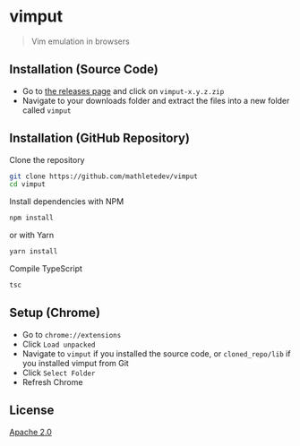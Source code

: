 # vimput

> Vim emulation in browsers

## Installation (Source Code)

- Go to [the releases page](https://github.com/mathletedev/vimput/releases) and click on `vimput-x.y.z.zip`
- Navigate to your downloads folder and extract the files into a new folder called `vimput`

## Installation (GitHub Repository)

Clone the repository

```bash
git clone https://github.com/mathletedev/vimput
cd vimput
```

Install dependencies with NPM

```bash
npm install
```

or with Yarn

```bash
yarn install
```

Compile TypeScript

```bash
tsc
```

## Setup (Chrome)

- Go to `chrome://extensions`
- Click `Load unpacked`
- Navigate to `vimput` if you installed the source code, or `cloned_repo/lib` if you installed vimput from Git
- Click `Select Folder`
- Refresh Chrome

## License

[Apache 2.0](http://github.com/mathletedev/vimput/blob/main/LICENSE)
